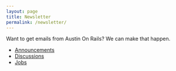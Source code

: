 ```yaml
---
layout: page
title: Newsletter
permalink: /newsletter/
---
```

Want to get emails from Austin On Rails? We can make that happen.

* [Announcements](http://lists.austinonrails.org/listinfo.cgi/announcements-austinonrails.org)
* [Discussions](http://lists.austinonrails.org/listinfo.cgi/austinonrails-austinonrails.org)
* [Jobs](http://lists.austinonrails.org/listinfo.cgi/jobs-austinonrails.org)